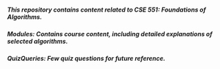 ##### This repository contains content related to CSE 551: Foundations of Algorithms.

##### Modules: Contains course content, including detailed explanations of selected algorithms.
##### QuizQueries: Few quiz questions for future reference.